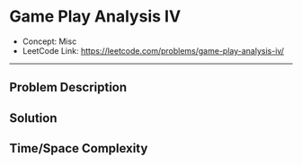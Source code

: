 # Game Play Analysis IV

- Concept: Misc
- LeetCode Link: https://leetcode.com/problems/game-play-analysis-iv/

---

## Problem Description

## Solution

## Time/Space Complexity

